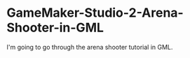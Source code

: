 # GameMaker-Studio-2-Arena-Shooter-in-GML
I'm going to go through the arena shooter tutorial in GML.
